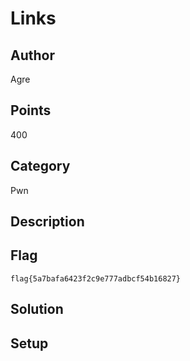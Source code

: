 # Links
## Author
Agre
## Points
400
## Category
Pwn
## Description

## Flag
`flag{5a7bafa6423f2c9e777adbcf54b16827}`
## Solution

## Setup
